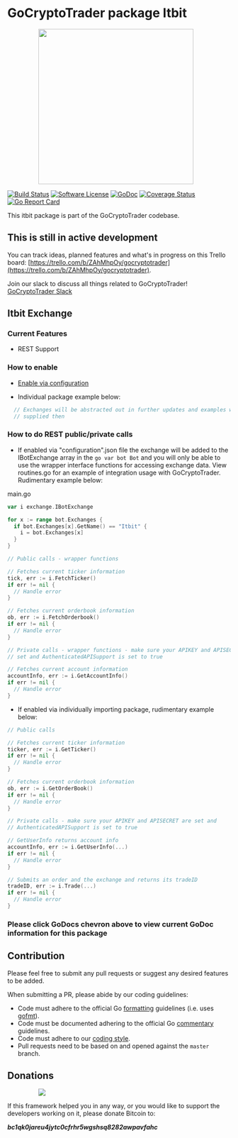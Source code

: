 # GoCryptoTrader package Itbit

<img src="https://github.com/thrasher-corp/gocryptotrader/blob/master/web/src/assets/page-logo.png?raw=true" width="350px" height="350px" hspace="70">


[![Build Status](https://travis-ci.org/thrasher-corp/gocryptotrader.svg?branch=master)](https://travis-ci.org/thrasher-corp/gocryptotrader)
[![Software License](https://img.shields.io/badge/License-MIT-orange.svg?style=flat-square)](https://github.com/thrasher-corp/gocryptotrader/blob/master/LICENSE)
[![GoDoc](https://godoc.org/github.com/thrasher-corp/gocryptotrader?status.svg)](https://godoc.org/github.com/thrasher-corp/gocryptotrader/exchanges/itbit)
[![Coverage Status](http://codecov.io/github/thrasher-corp/gocryptotrader/coverage.svg?branch=master)](http://codecov.io/github/thrasher-corp/gocryptotrader?branch=master)
[![Go Report Card](https://goreportcard.com/badge/github.com/thrasher-corp/gocryptotrader)](https://goreportcard.com/report/github.com/thrasher-corp/gocryptotrader)


This itbit package is part of the GoCryptoTrader codebase.

## This is still in active development

You can track ideas, planned features and what's in progress on this Trello board: [https://trello.com/b/ZAhMhpOy/gocryptotrader](https://trello.com/b/ZAhMhpOy/gocryptotrader).

Join our slack to discuss all things related to GoCryptoTrader! [GoCryptoTrader Slack](https://join.slack.com/t/gocryptotrader/shared_invite/enQtNTQ5NDAxMjA2Mjc5LTc5ZDE1ZTNiOGM3ZGMyMmY1NTAxYWZhODE0MWM5N2JlZDk1NDU0YTViYzk4NTk3OTRiMDQzNGQ1YTc4YmRlMTk)

## Itbit Exchange

### Current Features

+ REST Support

### How to enable

+ [Enable via configuration](https://github.com/thrasher-corp/gocryptotrader/tree/master/config#enable-exchange-via-config-example)

+ Individual package example below:

```go
  // Exchanges will be abstracted out in further updates and examples will be
  // supplied then
```

### How to do REST public/private calls

+ If enabled via "configuration".json file the exchange will be added to the
IBotExchange array in the ```go var bot Bot``` and you will only be able to use
the wrapper interface functions for accessing exchange data. View routines.go
for an example of integration usage with GoCryptoTrader. Rudimentary example
below:

main.go
```go
var i exchange.IBotExchange

for x := range bot.Exchanges {
  if bot.Exchanges[x].GetName() == "Itbit" {
    i = bot.Exchanges[x]
  }
}

// Public calls - wrapper functions

// Fetches current ticker information
tick, err := i.FetchTicker()
if err != nil {
  // Handle error
}

// Fetches current orderbook information
ob, err := i.FetchOrderbook()
if err != nil {
  // Handle error
}

// Private calls - wrapper functions - make sure your APIKEY and APISECRET are
// set and AuthenticatedAPISupport is set to true

// Fetches current account information
accountInfo, err := i.GetAccountInfo()
if err != nil {
  // Handle error
}
```

+ If enabled via individually importing package, rudimentary example below:

```go
// Public calls

// Fetches current ticker information
ticker, err := i.GetTicker()
if err != nil {
  // Handle error
}

// Fetches current orderbook information
ob, err := i.GetOrderBook()
if err != nil {
  // Handle error
}

// Private calls - make sure your APIKEY and APISECRET are set and
// AuthenticatedAPISupport is set to true

// GetUserInfo returns account info
accountInfo, err := i.GetUserInfo(...)
if err != nil {
  // Handle error
}

// Submits an order and the exchange and returns its tradeID
tradeID, err := i.Trade(...)
if err != nil {
  // Handle error
}
```

### Please click GoDocs chevron above to view current GoDoc information for this package

## Contribution

Please feel free to submit any pull requests or suggest any desired features to be added.

When submitting a PR, please abide by our coding guidelines:

+ Code must adhere to the official Go [formatting](https://golang.org/doc/effective_go.html#formatting) guidelines (i.e. uses [gofmt](https://golang.org/cmd/gofmt/)).
+ Code must be documented adhering to the official Go [commentary](https://golang.org/doc/effective_go.html#commentary) guidelines.
+ Code must adhere to our [coding style](https://github.com/thrasher-corp/gocryptotrader/blob/master/doc/coding_style.md).
+ Pull requests need to be based on and opened against the `master` branch.

## Donations

<img src="https://github.com/thrasher-corp/gocryptotrader/blob/master/web/src/assets/donate.png?raw=true" hspace="70">

If this framework helped you in any way, or you would like to support the developers working on it, please donate Bitcoin to:

***bc1qk0jareu4jytc0cfrhr5wgshsq8282awpavfahc***
